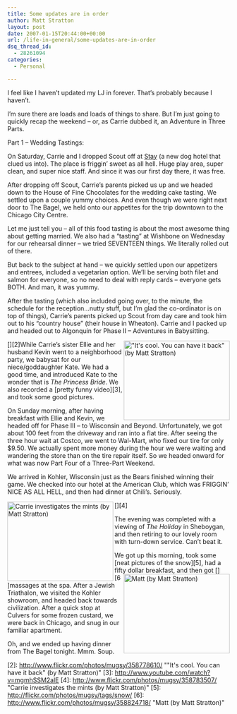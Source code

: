 ```yaml
---
title: Some updates are in order
author: Matt Stratton
layout: post
date: 2007-01-15T20:44:00+00:00
url: /life-in-general/some-updates-are-in-order
dsq_thread_id:
  - 28261094
categories:
  - Personal

---
```

I feel like I haven&#8217;t updated my LJ in forever. That&#8217;s probably because I haven&#8217;t.

I&#8217;m sure there are loads and loads of things to share. But I&#8217;m just going to quickly recap the weekend &#8211; or, as Carrie dubbed it, an Adventure in Three Parts.

Part 1 &#8211; Wedding Tastings:
  
On Saturday, Carrie and I dropped Scout off at [Stay][1] (a new dog hotel that clued us into). The place is friggin&#8217; sweet as all hell. Huge play area, super clean, and super nice staff. And since it was our first day there, it was free.

After dropping off Scout, Carrie&#8217;s parents picked us up and we headed down to the House of Fine Chocolates for the wedding cake tasting. We settled upon a couple yummy choices. And even though we were right next door to The Bagel, we held onto our appetites for the trip downtown to the Chicago City Centre.

Let me just tell you &#8211; all of this food tasting is about the most awesome thing about getting married. We also had a &#8220;tasting&#8221; at Wishbone on Wednesday for our rehearsal dinner &#8211; we tried SEVENTEEN things. We literally rolled out of there.

But back to the subject at hand &#8211; we quickly settled upon our appetizers and entrees, included a vegetarian option. We&#8217;ll be serving both filet and salmon for everyone, so no need to deal with reply cards &#8211; everyone gets BOTH. And man, it was yummy.

After the tasting (which also included going over, to the minute, the schedule for the reception&#8230;nutty stuff, but I&#8217;m glad the co-ordinator is on top of things), Carrie&#8217;s parents picked up Scout from day care and took him out to his &#8220;country house&#8221; (their house in Wheaton). Carrie and I packed up and headed out to Algonquin for Phase II &#8211; Adventures in Babysitting.

[<img src="http://static.flickr.com/131/358778610_ba20cfa845_m.jpg" title="&quot;It's cool. You can have it back&quot; (by Matt Stratton)" alt="&quot;It's cool. You can have it back&quot; (by Matt Stratton)" width="240" height="180" align="right" />][2]While Carrie&#8217;s sister Ellie and her husband Kevin went to a neighborhood party, we babysat for our niece/goddaughter Kate. We had a good time, and introduced Kate to the wonder that is _The Princess Bride_. We also recorded a [pretty funny video][3], and took some good pictures.

On Sunday morning, after having breakfast with Ellie and Kevin, we headed off for Phase III &#8211; to Wisconsin and Beyond. Unfortunately, we got about 100 feet from the driveway and ran into a flat tire. After seeing the three hour wait at Costco, we went to Wal-Mart, who fixed our tire for only $9.50. We actually spent more money during the hour we were waiting and wandering the store than on the tire repair itself. So we headed onward for what was now Part Four of a Three-Part Weekend.

We arrived in Kohler, Wisconsin just as the Bears finished winning their game. We checked into our hotel at the American Club, which was FRIGGIN&#8217; NICE AS ALL HELL, and then had dinner at Chili&#8217;s. Seriously.
  
[<img src="http://static.flickr.com/153/358783507_c7048e8224_m.jpg" title="Carrie investigates the mints (by Matt Stratton)" alt="Carrie investigates the mints (by Matt Stratton)" align="left" width="240" height="180" />][4]
  
The evening was completed with a viewing of _The Holiday_ in Sheboygan, and then retiring to our lovely room with turn-down service. Can&#8217;t beat it.

We got up this morning, took some [neat pictures of the snow][5], had a fifty dollar breakfast, and then got [<img src="http://static.flickr.com/140/358824718_87c37175d5_m.jpg" title="Matt (by Matt Stratton)" alt="Matt (by Matt Stratton)" width="240" height="180" align="right" />][6]massages at the spa. After a Jewish Triathalon, we visited the Kohler showroom, and headed back towards civilization. After a quick stop at Culvers for some frozen custard, we were back in Chicago, and snug in our familiar apartment.

Oh, and we ended up having dinner from The Bagel tonight. Mmm. Soup.

 [1]: http://www.staydoghotel.com/
 [2]: http://www.flickr.com/photos/mugsy/358778610/ ""It's cool. You can have it back" (by Matt Stratton)"
 [3]: http://www.youtube.com/watch?v=mgmhSSM2alE
 [4]: http://www.flickr.com/photos/mugsy/358783507/ "Carrie investigates the mints (by Matt Stratton)"
 [5]: http://flickr.com/photos/mugsy/tags/snow/
 [6]: http://www.flickr.com/photos/mugsy/358824718/ "Matt (by Matt Stratton)"